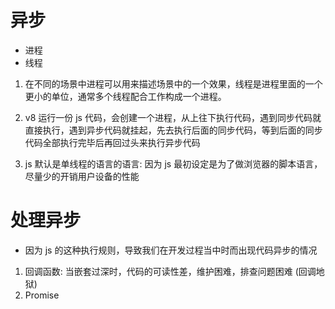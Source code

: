 # 异步
- 进程
- 线程

1. 在不同的场景中进程可以用来描述场景中的一个效果，线程是进程里面的一个更小的单位，通常多个线程配合工作构成一个进程。

2. v8 运行一份 js 代码，会创建一个进程，从上往下执行代码，遇到同步代码就直接执行，遇到异步代码就挂起，先去执行后面的同步代码，等到后面的同步代码全部执行完毕后再回过头来执行异步代码

3. js 默认是单线程的语言的语言: 因为 js 最初设定是为了做浏览器的脚本语言，尽量少的开销用户设备的性能

# 处理异步
- 因为 js 的这种执行规则，导致我们在开发过程当中时而出现代码异步的情况

1. 回调函数: 当嵌套过深时，代码的可读性差，维护困难，排查问题困难  (回调地狱)
2. Promise